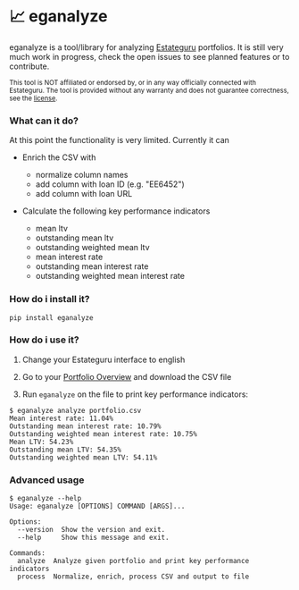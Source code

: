 # 📈 eganalyze

eganalyze is a tool/library for analyzing [Estateguru](https://estateguru.co/) portfolios. It is still very much work in progress, check the open issues to see planned features or to contribute. 

<sub>This tool is NOT affiliated or endorsed by, or in any way officially connected with Estateguru. The tool is provided without any warranty and does not guarantee correctness, see the [license](LICENSE).</sub>

### What can it do?

At this point the functionality is very limited. Currently it can

* Enrich the CSV with
    * normalize column names
    * add column with loan ID (e.g. "EE6452")
    * add column with loan URL

* Calculate the following key performance indicators
    * mean ltv
    * outstanding mean ltv
    * outstanding weighted mean ltv
    * mean interest rate
    * outstanding mean interest rate
    * outstanding weighted mean interest rate     

### How do i install it?

```
pip install eganalyze
```

### How do i use it?

1. Change your Estateguru interface to english

2. Go to your [Portfolio Overview](https://estateguru.co/portal/portfolio/details) and download the CSV file

3. Run `eganalyze` on the file to print key performance indicators:

```console
$ eganalyze analyze portfolio.csv
Mean interest rate: 11.04%
Outstanding mean interest rate: 10.79%
Outstanding weighted mean interest rate: 10.75%
Mean LTV: 54.23%
Outstanding mean LTV: 54.35%
Outstanding weighted mean LTV: 54.11%
```

### Advanced usage


```console
$ eganalyze --help
Usage: eganalyze [OPTIONS] COMMAND [ARGS]...

Options:
  --version  Show the version and exit.
  --help     Show this message and exit.

Commands:
  analyze  Analyze given portfolio and print key performance indicators
  process  Normalize, enrich, process CSV and output to file
```
